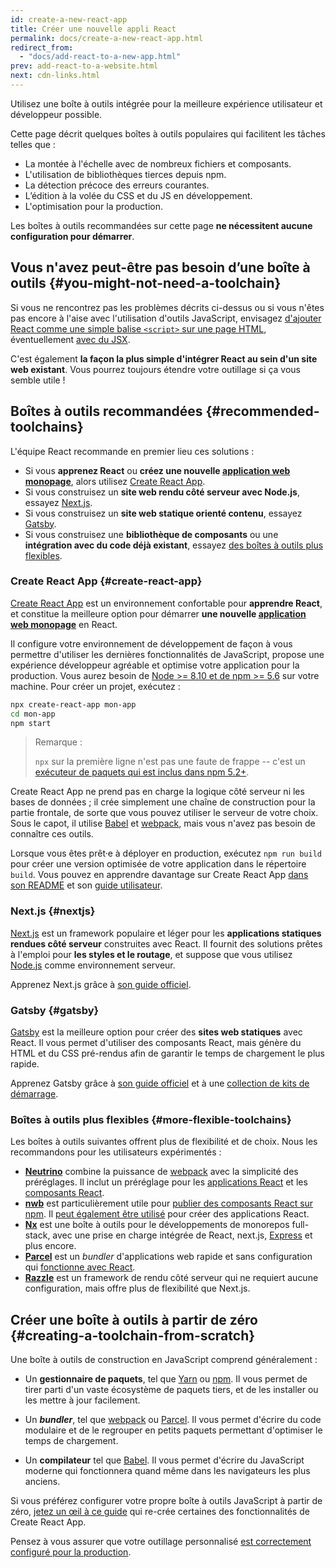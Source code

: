 ```yaml
---
id: create-a-new-react-app
title: Créer une nouvelle appli React
permalink: docs/create-a-new-react-app.html
redirect_from:
  - "docs/add-react-to-a-new-app.html"
prev: add-react-to-a-website.html
next: cdn-links.html
---
```


Utilisez une boîte à outils intégrée pour la meilleure expérience utilisateur et développeur possible.

Cette page décrit quelques boîtes à outils populaires qui facilitent les tâches telles que :

* La montée à l'échelle avec de nombreux fichiers et composants.
* L'utilisation de bibliothèques tierces depuis npm.
* La détection précoce des erreurs courantes.
* L’édition à la volée du CSS et du JS en développement.
* L'optimisation pour la production.

Les boîtes à outils recommandées sur cette page **ne nécessitent aucune configuration pour démarrer**.

## Vous n'avez peut-être pas besoin d’une boîte à outils {#you-might-not-need-a-toolchain}

Si vous ne rencontrez pas les problèmes décrits ci-dessus ou si vous n'êtes pas encore à l'aise avec l'utilisation d'outils JavaScript, envisagez [d'ajouter React comme une simple balise `<script>` sur une page HTML](/docs/add-react-to-a-website.html), éventuellement [avec du JSX](/docs/add-react-to-a-website.html#optional-try-react-with-jsx).

C'est également **la façon la plus simple d'intégrer React au sein d'un site web existant**. Vous pourrez toujours étendre votre outillage si ça vous semble utile !

## Boîtes à outils recommandées {#recommended-toolchains}

L'équipe React recommande en premier lieu ces solutions :

- Si vous **apprenez React** ou **créez une nouvelle [application web monopage](/docs/glossary.html#single-page-application)**, alors utilisez [Create React App](#create-react-app).
- Si vous construisez un **site web rendu côté serveur avec Node.js**, essayez [Next.js](#nextjs).
- Si vous construisez un **site web statique orienté contenu**, essayez [Gatsby](#gatsby).
- Si vous construisez une **bibliothèque de composants** ou une **intégration avec du code déjà existant**, essayez [des boîtes à outils plus flexibles](#more-flexible-toolchains).

### Create React App {#create-react-app}

[Create React App](https://github.com/facebookincubator/create-react-app) est un environnement confortable pour **apprendre React**, et constitue la meilleure option pour démarrer **une nouvelle [application web monopage](/docs/glossary.html#single-page-application)** en React.

Il configure votre environnement de développement de façon à vous permettre d'utiliser les dernières fonctionnalités de JavaScript, propose une expérience développeur agréable et optimise votre application pour la production. Vous aurez besoin de [Node >= 8.10 et de npm >= 5.6](https://nodejs.org/en/) sur votre machine. Pour créer un projet, exécutez :

```bash
npx create-react-app mon-app
cd mon-app
npm start
```

> Remarque :
>
> `npx` sur la première ligne n'est pas une faute de frappe -- c'est un [exécuteur de paquets qui est inclus dans npm 5.2+](https://medium.com/@maybekatz/introducing-npx-an-npm-package-runner-55f7d4bd282b).

Create React App ne prend pas en charge la logique côté serveur ni les bases de données ; il crée simplement une chaîne de construction pour la partie frontale, de sorte que vous pouvez utiliser le serveur de votre choix. Sous le capot, il utilise [Babel](https://babeljs.io/) et [webpack](https://webpack.js.org/), mais vous n'avez pas besoin de connaître ces outils.

Lorsque vous êtes prêt·e à déployer en production, exécutez `npm run build` pour créer une version optimisée de votre application dans le répertoire `build`. Vous pouvez en apprendre davantage sur Create React App [dans son README](https://github.com/facebookincubator/create-react-app#create-react-app--) et son [guide utilisateur](https://facebook.github.io/create-react-app/).

### Next.js {#nextjs}

[Next.js](https://nextjs.org/) est un framework populaire et léger pour les **applications statiques rendues côté serveur** construites avec React. Il fournit des solutions prêtes à l'emploi pour **les styles et le routage**, et suppose que vous utilisez [Node.js](https://nodejs.org/) comme environnement serveur.

Apprenez Next.js grâce à [son guide officiel](https://nextjs.org/learn/).

### Gatsby {#gatsby}

[Gatsby](https://www.gatsbyjs.org/) est la meilleure option pour créer des **sites web statiques** avec React. Il vous permet d'utiliser des composants React, mais génère du HTML et du CSS pré-rendus afin de garantir le temps de chargement le plus rapide.

Apprenez Gatsby grâce à [son guide officiel](https://www.gatsbyjs.org/docs/) et à une [collection de kits de démarrage](https://www.gatsbyjs.org/docs/gatsby-starters/).

### Boîtes à outils plus flexibles {#more-flexible-toolchains}

Les boîtes à outils suivantes offrent plus de flexibilité et de choix. Nous les recommandons pour les utilisateurs expérimentés :

- **[Neutrino](https://neutrinojs.org/)** combine la puissance de [webpack](https://webpack.js.org/) avec la simplicité des préréglages. Il inclut un préréglage pour les [applications React](https://neutrinojs.org/packages/react/) et les [composants React](https://neutrinojs.org/packages/react-components/).
- **[nwb](https://github.com/insin/nwb)** est particulièrement utile pour [publier des composants React sur npm](https://github.com/insin/nwb/blob/master/docs/guides/ReactComponents.md#developing-react-components-and-libraries-with-nwb). Il [peut également être utilisé](https://github.com/insin/nwb/blob/master/docs/guides/ReactApps.md#developing-react-apps-with-nwb) pour créer des applications React.
- **[Nx](https://nx.dev/react)** est une boîte à outils pour le développements de monorepos full-stack, avec une prise en charge intégrée de React, next.js, [Express](https://expressjs.com/) et plus encore.
- **[Parcel](https://parceljs.org/)** est un *bundler* d'applications web rapide et sans configuration qui [fonctionne avec React](https://parceljs.org/recipes.html#react).
- **[Razzle](https://github.com/jaredpalmer/razzle)** est un framework de rendu côté serveur qui ne requiert aucune configuration, mais offre plus de flexibilité que Next.js.

## Créer une boîte à outils à partir de zéro {#creating-a-toolchain-from-scratch}

Une boîte à outils de construction en JavaScript comprend généralement :

* Un **gestionnaire de paquets**, tel que [Yarn](https://yarnpkg.com/) ou [npm](https://www.npmjs.com/). Il vous permet de tirer parti d'un vaste écosystème de paquets tiers, et de les installer ou les mettre à jour facilement.

* Un **_bundler_**, tel que [webpack](https://webpack.js.org/) ou [Parcel](https://parceljs.org/). Il vous permet d'écrire du code modulaire et de le regrouper en petits paquets permettant d'optimiser le temps de chargement.

* Un **compilateur** tel que [Babel](https://babeljs.io/). Il vous permet d'écrire du JavaScript moderne qui fonctionnera quand même dans les navigateurs les plus anciens.

Si vous préférez configurer votre propre boîte à outils JavaScript à partir de zéro, [jetez un œil à ce guide](https://blog.usejournal.com/creating-a-react-app-from-scratch-f3c693b84658) qui re-crée certaines des fonctionnalités de Create React App.

Pensez à vous assurer que votre outillage personnalisé [est correctement configuré pour la production](/docs/optimizing-performance.html#use-the-production-build).
